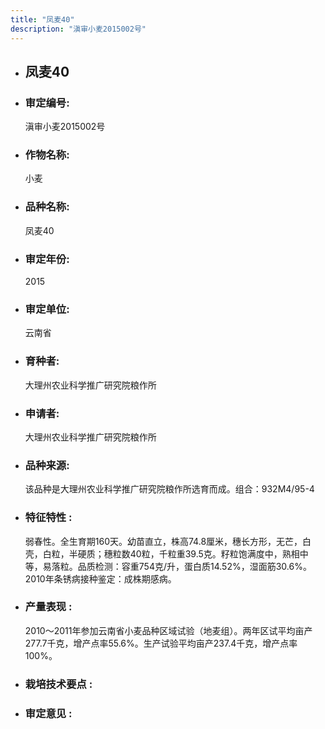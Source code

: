 ```yaml
---
title: "凤麦40"
description: "滇审小麦2015002号"
---
```

* ## 凤麦40
* ###  审定编号:  
   滇审小麦2015002号

*  ### 作物名称:  
   小麦

*   ###  品种名称: 
    凤麦40

*   ### 审定年份: 
    2015

*   ### 审定单位:  
    云南省

*   ### 育种者:  
    大理州农业科学推广研究院粮作所

*   ### 申请者:  
    大理州农业科学推广研究院粮作所

*   ### 品种来源:  
    该品种是大理州农业科学推广研究院粮作所选育而成。组合：932M4/95-4

*   ### 特征特性 : 
    弱春性。全生育期160天。幼苗直立，株高74.8厘米，穗长方形，无芒，白壳，白粒，半硬质；穗粒数40粒，千粒重39.5克。籽粒饱满度中，熟相中等，易落粒。品质检测：容重754克/升，蛋白质14.52%，湿面筋30.6%。2010年条锈病接种鉴定：成株期感病。

*   ### 产量表现 : 
    2010～2011年参加云南省小麦品种区域试验（地麦组）。两年区试平均亩产277.7千克，增产点率55.6%。生产试验平均亩产237.4千克，增产点率100%。

*   ### 栽培技术要点 : 
    

*   ### 审定意见 : 
    
